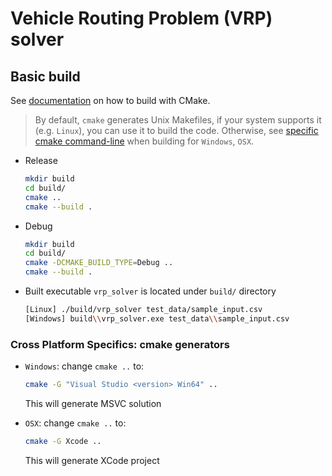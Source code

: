 Vehicle Routing Problem (VRP) solver
===

## Basic build

See [documentation](https://cmake.org/cmake/help/v3.12/manual/cmake.1.html) on
how to build with CMake.

> By default, `cmake` generates Unix Makefiles, if your system supports it (e.g.
> `Linux`), you can use it to build the code. Otherwise, see [specific cmake
> command-line](#cross-platform-specifics-cmake-generators) when building for
> `Windows`, `OSX`.

* Release
    ~~~bash
    mkdir build
    cd build/
    cmake ..
    cmake --build .
    ~~~

* Debug
    ~~~bash
    mkdir build
    cd build/
    cmake -DCMAKE_BUILD_TYPE=Debug ..
    cmake --build .
    ~~~

* Built executable `vrp_solver` is located under `build/` directory
    ~~~bash
    [Linux] ./build/vrp_solver test_data/sample_input.csv
    [Windows] build\\vrp_solver.exe test_data\\sample_input.csv
    ~~~

### Cross Platform Specifics: cmake generators

* `Windows`: change `cmake ..` to:
    ~~~bash
    cmake -G "Visual Studio <version> Win64" ..
    ~~~
    This will generate MSVC solution

* `OSX`: change `cmake ..` to:
    ~~~bash
    cmake -G Xcode ..
    ~~~
    This will generate XCode project
